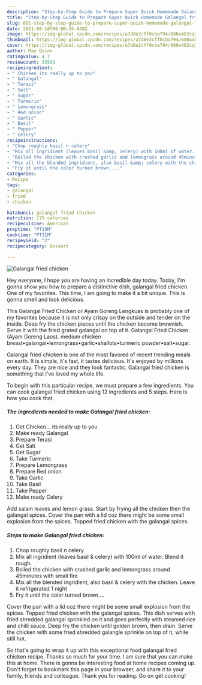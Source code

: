 ```yaml
---
description: "Step-by-Step Guide to Prepare Super Quick Homemade Galangal fried chicken"
title: "Step-by-Step Guide to Prepare Super Quick Homemade Galangal fried chicken"
slug: 801-step-by-step-guide-to-prepare-super-quick-homemade-galangal-fried-chicken
date: 2021-08-10T06:00:34.048Z
image: https://img-global.cpcdn.com/recipes/a7d8e2cff0cba794/680x482cq70/galangal-fried-chicken-recipe-main-photo.jpg
thumbnail: https://img-global.cpcdn.com/recipes/a7d8e2cff0cba794/680x482cq70/galangal-fried-chicken-recipe-main-photo.jpg
cover: https://img-global.cpcdn.com/recipes/a7d8e2cff0cba794/680x482cq70/galangal-fried-chicken-recipe-main-photo.jpg
author: May Quinn
ratingvalue: 4.7
reviewcount: 33591
recipeingredient:
- " Chicken its really up to you"
- " Galangal"
- " Terasi"
- " Salt"
- " Sugar"
- " Turmeric"
- " Lemongrass"
- " Red onion"
- " Garlic"
- " Basil"
- " Pepper"
- " Celery"
recipeinstructions:
- "Chop roughly basil n celery"
- "Mix all ingridient (leaves basil &amp; celery) with 100ml of water. Blend it rough."
- "Boiled the chicken with crushed garlic and lemongrass around 45minutes with small fire"
- "Mix all the blended ingridient, also basil &amp; celery with the chicken. Leave it refrigerated 1 night"
- "Fry it until the color turned brown...."
categories:
- Recipe
tags:
- galangal
- fried
- chicken

katakunci: galangal fried chicken 
nutrition: 175 calories
recipecuisine: American
preptime: "PT19M"
cooktime: "PT31M"
recipeyield: "2"
recipecategory: Dessert

---
```



![Galangal fried chicken](https://img-global.cpcdn.com/recipes/a7d8e2cff0cba794/680x482cq70/galangal-fried-chicken-recipe-main-photo.jpg)

Hey everyone, I hope you are having an incredible day today. Today, I'm gonna show you how to prepare a distinctive dish, galangal fried chicken. One of my favorites. This time, I am going to make it a bit unique. This is gonna smell and look delicious.

This Galangal Fried Chicken or Ayam Goreng Lengkuas is probably one of my favorites because it is not only crispy on the outside and tender on the inside. Deep fry the chicken pieces until the chicken become brownish. Serve it with the fried grated galangal on top of it. Galangal Fried Chicken (Ayam Goreng Laos). medium chicken breast•galangal•lemongrass•garlic•shallots•turmeric powder•salt•sugar.

Galangal fried chicken is one of the most favored of recent trending meals on earth. It is simple, it's fast, it tastes delicious. It's enjoyed by millions every day. They are nice and they look fantastic. Galangal fried chicken is something that I've loved my whole life.


To begin with this particular recipe, we must prepare a few ingredients. You can cook galangal fried chicken using 12 ingredients and 5 steps. Here is how you cook that.

<!--inarticleads1-->

##### The ingredients needed to make Galangal fried chicken:

1. Get  Chicken... its really up to you
1. Make ready  Galangal
1. Prepare  Terasi
1. Get  Salt
1. Get  Sugar
1. Take  Turmeric
1. Prepare  Lemongrass
1. Prepare  Red onion
1. Take  Garlic
1. Take  Basil
1. Take  Pepper
1. Make ready  Celery


Add salam leaves and lemon grass. Start by frying all the chicken then the galangal spices. Cover the pan with a lid coz there might be some small explosion from the spices. Topped fried chicken with the galangal spices. 

<!--inarticleads2-->

##### Steps to make Galangal fried chicken:

1. Chop roughly basil n celery
1. Mix all ingridient (leaves basil &amp; celery) with 100ml of water. Blend it rough.
1. Boiled the chicken with crushed garlic and lemongrass around 45minutes with small fire
1. Mix all the blended ingridient, also basil &amp; celery with the chicken. Leave it refrigerated 1 night
1. Fry it until the color turned brown....


Cover the pan with a lid coz there might be some small explosion from the spices. Topped fried chicken with the galangal spices. This dish serves with fried shredded galangal sprinkled on it and goes perfectly with steamed rice and chilli sauce. Deep fry the chicken until golden brown, then drain. Serve the chicken with some fried shredded galangle sprinkle on top of it, while still hot. 

So that's going to wrap it up with this exceptional food galangal fried chicken recipe. Thanks so much for your time. I am sure that you can make this at home. There is gonna be interesting food at home recipes coming up. Don't forget to bookmark this page in your browser, and share it to your family, friends and colleague. Thank you for reading. Go on get cooking!

